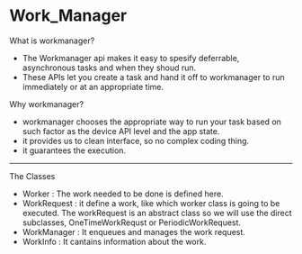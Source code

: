 # Work_Manager

What is workmanager?
- The Workmanager api makes it easy to spesify deferrable, asynchronous tasks and when they shoud run.
- These APIs let you create a task and hand it off to workmanager to run immediately or at an appropriate time.

Why workmanager?
- workmanager chooses the appropriate way to run your task based on such factor as the device API level and the app state.
- it provides us to clean interface, so no complex coding thing.
- it guarantees the execution.

--------------------------------
The Classes
- Worker : The work needed to be done is defined here.
- WorkRequest : it define a work, like which worker class is going to be executed.
                The workRequest is an abstract class so we will use the direct subclasses,
                OneTimeWorkRequst or PeriodicWorkRequest.
- WorkManager : It enqueues and manages the work request.
- WorkInfo : It cantains information about the work.
